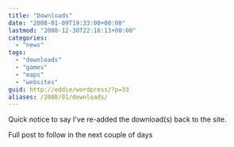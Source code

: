 ```yaml
---
title: "Downloads"
date: "2008-01-09T19:33:00+00:00"
lastmod: "2008-12-30T22:16:13+00:00"
categories: 
  - "news"
tags: 
  - "downloads"
  - "games"
  - "maps"
  - "websites"
guid: http://eddie/wordpress/?p=33
aliases: /2008/01/downloads/
---
```


Quick notice to say I've re-added the download(s) back to the site.

Full post to follow in the next couple of days
